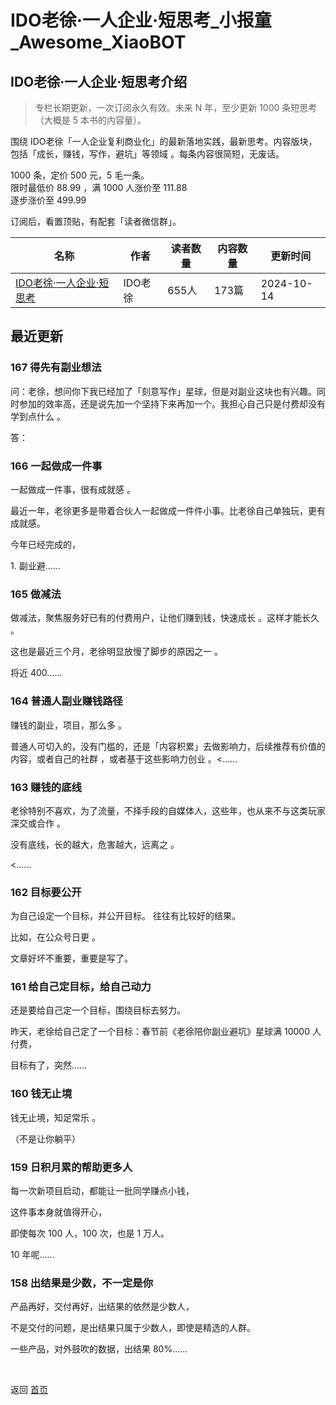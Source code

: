 # IDO老徐·一人企业·短思考_小报童_Awesome_XiaoBOT

## IDO老徐·一人企业·短思考介绍
> 专栏长期更新，一次订阅永久有效。未来 N 年，至少更新 1000 条短思考（大概是 5 本书的内容量）。    
    
围绕 IDO老徐「一人企业复利商业化」的最新落地实践，最新思考。内容版块，包括「成长，赚钱，写作，避坑」等领域 。每条内容很简短，无废话。    
    
1000 条，定价 500 元，5 毛一条。    
限时最低价 88.99 ，满 1000 人涨价至 111.88    
逐步涨价至 499.99    
    
订阅后，看置顶贴，有配套「读者微信群」。  
  


|名称|作者|读者数量|内容数量|更新时间|
|---|---|---|---|---|
|[IDO老徐·一人企业·短思考](https://xiaobot.net/p/yiren?refer=0b133df9-27dc-423b-8101-639049001c13)|IDO老徐|655人|173篇|2024-10-14|

## 最近更新
### 167 得先有副业想法

问：老徐，想问你下我已经加了「刻意写作」星球，但是对副业这块也有兴趣。同时参加的效率高，还是说先加一个坚持下来再加一个。我担心自己只是付费却没有学到点什么
。

答：

### 166 一起做成一件事

一起做成一件事，很有成就感 。

最近一年，老徐更多是带着合伙人一起做成一件件小事。比老徐自己单独玩，更有成就感。

今年已经完成的，

1\. 副业避......

### 165 做减法

做减法，聚焦服务好已有的付费用户，让他们赚到钱，快速成长 。这样才能长久 。

这也是最近三个月，老徐明显放慢了脚步的原因之一 。

将近 400......

### 164 普通人副业赚钱路径

赚钱的副业，项目，那么多 。

普通人可切入的，没有门槛的，还是「内容积累」去做影响力，后续推荐有价值的内容，或者自己的社群 ，或者基于这些影响力创业 。<......

### 163 赚钱的底线

老徐特别不喜欢，为了流量，不择手段的自媒体人，这些年，也从来不与这类玩家深交或合作 。

​没有底线，长的越大，危害越大，远离之 。

<......

### 162 目标要公开

为自己设定一个目标，并公开目标。 往往有比较好的结果。

比如，在公众号日更 。

文章好坏不重要，重要是写了。

### 161 给自己定目标，给自己动力

还是要给自己定一个目标，围绕目标去努力。

昨天，老徐给自己定了一个目标：春节前《老徐陪你副业避坑》星球满 10000 人付费，

目标有了，突然......

### 160 钱无止境

钱无止境，知足常乐 。

（不是让你躺平）

### 159 日积月累的帮助更多人

每一次新项目启动，都能让一批同学赚点小钱，

这件事本身就值得开心，

即使每次 100 人，100 次，也是 1 万人。

10 年呢......

### 158 出结果是少数，不一定是你

产品再好，交付再好，出结果的依然是少数人，

不是交付的问题，是出结果只属于少数人，即使是精选的人群。

一些产品，对外鼓吹的数据，出结果 80%......


<a href="https://github.com/Reno9527/awesome-xiaobot" style="color: white; text-decoration: none;">awesome-xiaobot</a>

返回 [首页](../README.md)
